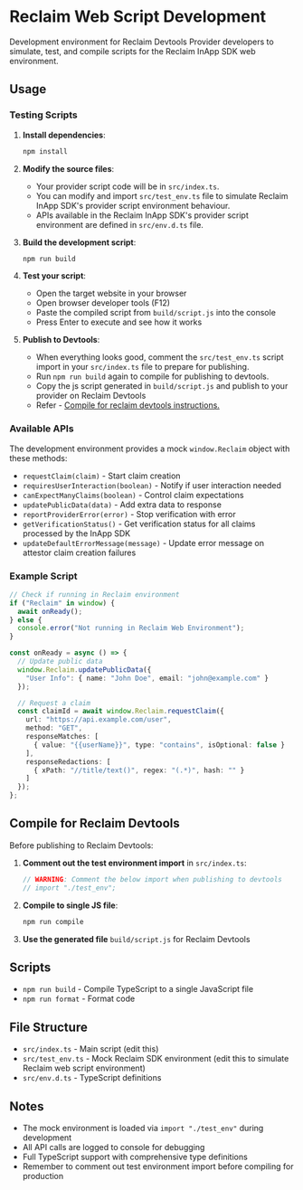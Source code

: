 # Reclaim Web Script Development

Development environment for Reclaim Devtools Provider developers to simulate, test, and compile scripts for the Reclaim InApp SDK web environment.

## Usage

### Testing Scripts

1. **Install dependencies**:
   ```bash
   npm install
   ```

2. **Modify the source files**:
    - Your provider script code will be in `src/index.ts`.
    - You can modify and import `src/test_env.ts` file to simulate Reclaim InApp SDK's provider script environment behaviour.
    - APIs available in the Reclaim InApp SDK's provider script environment are defined in `src/env.d.ts` file.

3. **Build the development script**:
   ```bash
   npm run build
   ```

4. **Test your script**:
   - Open the target website in your browser
   - Open browser developer tools (F12)
   - Paste the compiled script from `build/script.js` into the console
   - Press Enter to execute and see how it works

5. **Publish to Devtools**:
    - When everything looks good, comment the `src/test_env.ts` script import in your `src/index.ts` file to prepare for publishing.
    - Run `npm run build` again to compile for publishing to devtools.
    - Copy the js script generated in `build/script.js` and publish to your provider on Reclaim Devtools
    - Refer - [Compile for reclaim devtools instructions.](#compile-for-reclaim-devtools)

### Available APIs

The development environment provides a mock `window.Reclaim` object with these methods:

- `requestClaim(claim)` - Start claim creation
- `requiresUserInteraction(boolean)` - Notify if user interaction needed
- `canExpectManyClaims(boolean)` - Control claim expectations
- `updatePublicData(data)` - Add extra data to response
- `reportProviderError(error)` - Stop verification with error
- `getVerificationStatus()` - Get verification status for all claims processed by the InApp SDK
- `updateDefaultErrorMessage(message)` - Update error message on attestor claim creation failures

### Example Script

```typescript
// Check if running in Reclaim environment
if ("Reclaim" in window) {
  await onReady();
} else {
  console.error("Not running in Reclaim Web Environment");
}

const onReady = async () => {
  // Update public data
  window.Reclaim.updatePublicData({
    "User Info": { name: "John Doe", email: "john@example.com" }
  });

  // Request a claim
  const claimId = await window.Reclaim.requestClaim({
    url: "https://api.example.com/user",
    method: "GET",
    responseMatches: [
      { value: "{{userName}}", type: "contains", isOptional: false }
    ],
    responseRedactions: [
      { xPath: "//title/text()", regex: "(.*)", hash: "" }
    ]
  });
};
```

## Compile for Reclaim Devtools

Before publishing to Reclaim Devtools:

1. **Comment out the test environment import** in `src/index.ts`:
   ```typescript
   // WARNING: Comment the below import when publishing to devtools
   // import "./test_env";
   ```

2. **Compile to single JS file**:
   ```bash
   npm run compile
   ```

3. **Use the generated file** `build/script.js` for Reclaim Devtools

## Scripts

- `npm run build` - Compile TypeScript to a single JavaScript file
- `npm run format` - Format code

## File Structure

- `src/index.ts` - Main script (edit this)
- `src/test_env.ts` - Mock Reclaim SDK environment (edit this to simulate Reclaim web script environment)
- `src/env.d.ts` - TypeScript definitions

## Notes

- The mock environment is loaded via `import "./test_env"` during development
- All API calls are logged to console for debugging
- Full TypeScript support with comprehensive type definitions
- Remember to comment out test environment import before compiling for production
